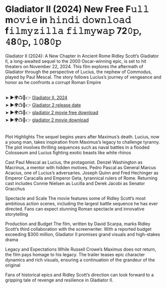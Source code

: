 <h1>Gladiator II (2024) New Free F𝚞𝚕𝚕 m𝚘𝚟𝚒𝚎 in 𝚑𝚒𝚗𝚍𝚒 𝚍𝚘𝚠𝚗𝚕𝚘𝚊𝚍 f𝚒𝚕𝚖𝚢𝚣𝚒𝚕𝚕𝚊 𝚏𝚒𝚕𝚖𝚢𝚠𝚊𝚙 72𝟶𝚙, 𝟺8𝟶𝚙, 𝟷𝟶8𝟶𝚙 </h1>


Gladiator II (2024): A New Chapter in Ancient Rome
Ridley Scott’s Gladiator II, a long-awaited sequel to the 2000 Oscar-winning epic, is set to hit theaters on November 22, 2024. This film explores the aftermath of Gladiator through the perspective of Lucius, the nephew of Commodus, played by Paul Mescal. The story follows Lucius’s journey of vengeance and honor as he confronts a corrupt Roman Empire​

<br>
​
➤ ►🌍📺📱👉 <a href="https://rb.gy/7q5g28"> Gladiator II. 2024 </a> <br>
➤ ►🌍📺📱👉 <a href="https://rb.gy/7q5g28"> Gladiator 2 release date </a> <br>
➤ ►🌍📺📱👉 <a href="https://rb.gy/7q5g28"> gladiator 2 movie free download </a> <br>
➤ ►🌍📺📱👉 <a href="https://rb.gy/7q5g28"> gladiator 2 movie download </a> <br>
<br>

Plot Highlights
The sequel begins years after Maximus’s death. Lucius, now a young man, takes inspiration from Maximus’s legacy to challenge tyranny. The plot involves thrilling sequences such as naval battles in a flooded Colosseum and Lucius fighting exotic beasts like white rhinos​

Cast
Paul Mescal as Lucius, the protagonist.
Denzel Washington as Macrinus, a mentor with hidden motives.
Pedro Pascal as General Marcus Acacius, one of Lucius’s adversaries.
Joseph Quinn and Fred Hechinger as Emperor Caracalla and Emperor Geta, tyrannical rulers of Rome.
Returning cast includes Connie Nielsen as Lucilla and Derek Jacobi as Senator Gracchus​

Spectacle and Scale
The movie features some of Ridley Scott’s most ambitious action scenes, including the largest battle sequence he has ever directed. Fans can expect stunning Roman spectacle and innovative storytelling​

Production and Budget
The film, written by David Scarpa, marks Ridley Scott’s third collaboration with the screenwriter. With a reported budget exceeding $300 million, Gladiator II promises grand visuals and high-stakes drama​

Legacy and Expectations
While Russell Crowe’s Maximus does not return, the film pays homage to his legacy. The trailer teases epic character dynamics and rich visuals, ensuring a continuation of the grandeur of the original​

Fans of historical epics and Ridley Scott’s direction can look forward to a gripping tale of revenge and resilience in Gladiator II.
